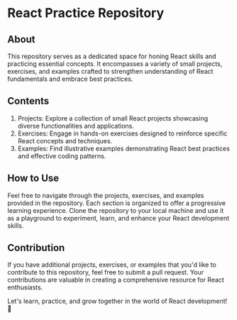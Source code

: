 # React Practice Repository

## About
This repository serves as a dedicated space for honing React skills and practicing essential concepts. It encompasses a variety of small projects, exercises, and examples crafted to strengthen understanding of React fundamentals and embrace best practices.

## Contents
1. Projects: Explore a collection of small React projects showcasing diverse functionalities and applications.
2. Exercises: Engage in hands-on exercises designed to reinforce specific React concepts and techniques.
3. Examples: Find illustrative examples demonstrating React best practices and effective coding patterns.
   
## How to Use
Feel free to navigate through the projects, exercises, and examples provided in the repository. Each section is organized to offer a progressive learning experience. Clone the repository to your local machine and use it as a playground to experiment, learn, and enhance your React development skills.

## Contribution
If you have additional projects, exercises, or examples that you'd like to contribute to this repository, feel free to submit a pull request. Your contributions are valuable in creating a comprehensive resource for React enthusiasts.

Let's learn, practice, and grow together in the world of React development! 🚀
